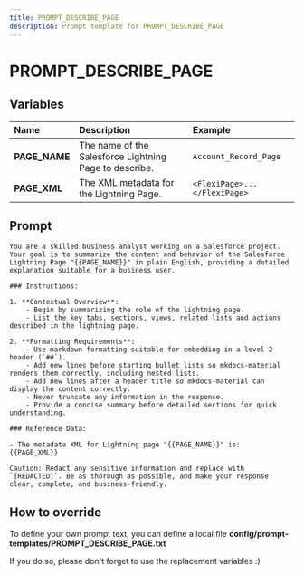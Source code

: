```yaml
---
title: PROMPT_DESCRIBE_PAGE
description: Prompt template for PROMPT_DESCRIBE_PAGE
---
```


# PROMPT_DESCRIBE_PAGE

## Variables

| Name          | Description                                            | Example                      |
|:--------------|:-------------------------------------------------------|:-----------------------------|
| **PAGE_NAME** | The name of the Salesforce Lightning Page to describe. | `Account_Record_Page`        |
| **PAGE_XML**  | The XML metadata for the Lightning Page.               | `<FlexiPage>...</FlexiPage>` |

## Prompt

```
You are a skilled business analyst working on a Salesforce project. Your goal is to summarize the content and behavior of the Salesforce Lightning Page "{{PAGE_NAME}}" in plain English, providing a detailed explanation suitable for a business user.

### Instructions:

1. **Contextual Overview**:
    - Begin by summarizing the role of the lightning page.
    - List the key tabs, sections, views, related lists and actions described in the lightning page.

2. **Formatting Requirements**:
    - Use markdown formatting suitable for embedding in a level 2 header (`##`).
    - Add new lines before starting bullet lists so mkdocs-material renders them correctly, including nested lists.
    - Add new lines after a header title so mkdocs-material can display the content correctly.
    - Never truncate any information in the response.
    - Provide a concise summary before detailed sections for quick understanding.

### Reference Data:

- The metadata XML for Lightning page "{{PAGE_NAME}}" is:
{{PAGE_XML}}

Caution: Redact any sensitive information and replace with `[REDACTED]`. Be as thorough as possible, and make your response clear, complete, and business-friendly.

```

## How to override

To define your own prompt text, you can define a local file **config/prompt-templates/PROMPT_DESCRIBE_PAGE.txt**

If you do so, please don't forget to use the replacement variables :)

